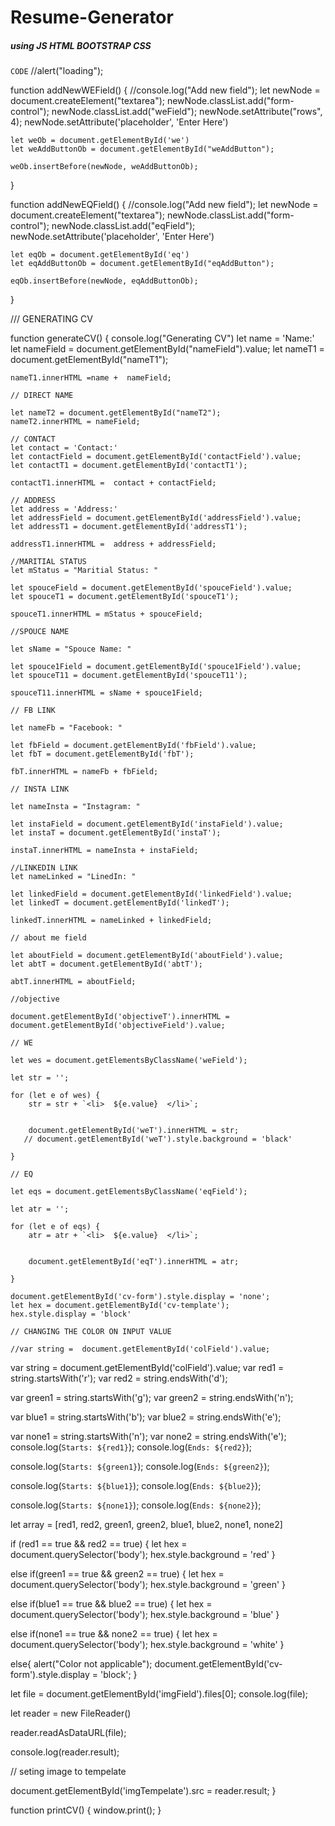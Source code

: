 # Resume-Generator

##### using JS HTML BOOTSTRAP CSS
<code>CODE</code>
//alert("loading");



function addNewWEField() {
    //console.log("Add new field");
    let newNode = document.createElement("textarea");
    newNode.classList.add("form-control");
    newNode.classList.add("weField");
    newNode.setAttribute("rows", 4);
    newNode.setAttribute('placeholder', 'Enter Here')

    let weOb = document.getElementById('we')
    let weAddButtonOb = document.getElementById("weAddButton");

    weOb.insertBefore(newNode, weAddButtonOb);
}

function addNewEQField() {
    //console.log("Add new field");
    let newNode = document.createElement("textarea");
    newNode.classList.add("form-control");
    newNode.classList.add("eqField");
    newNode.setAttribute('placeholder', 'Enter Here')

    let eqOb = document.getElementById('eq')
    let eqAddButtonOb = document.getElementById("eqAddButton");

    eqOb.insertBefore(newNode, eqAddButtonOb);
}

/// GENERATING CV

function generateCV() {
    console.log("Generating CV")
    let name = 'Name:'
    let nameField = document.getElementById("nameField").value;
    let nameT1 = document.getElementById("nameT1");

    nameT1.innerHTML =name +  nameField;

    // DIRECT NAME

    let nameT2 = document.getElementById("nameT2");
    nameT2.innerHTML = nameField;

    // CONTACT
    let contact = 'Contact:'
    let contactField = document.getElementById('contactField').value;
    let contactT1 = document.getElementById('contactT1');

    contactT1.innerHTML =  contact + contactField;

    // ADDRESS
    let address = 'Address:'
    let addressField = document.getElementById('addressField').value;
    let addressT1 = document.getElementById('addressT1');

    addressT1.innerHTML =  address + addressField;

    //MARITIAL STATUS
    let mStatus = "Maritial Status: "

    let spouceField = document.getElementById('spouceField').value;
    let spouceT1 = document.getElementById('spouceT1');

    spouceT1.innerHTML = mStatus + spouceField;

    //SPOUCE NAME

    let sName = "Spouce Name: "

    let spouce1Field = document.getElementById('spouce1Field').value;
    let spouceT11 = document.getElementById('spouceT11');

    spouceT11.innerHTML = sName + spouce1Field;

    // FB LINK

    let nameFb = "Facebook: "

    let fbField = document.getElementById('fbField').value;
    let fbT = document.getElementById('fbT');

    fbT.innerHTML = nameFb + fbField;

    // INSTA LINK

    let nameInsta = "Instagram: "

    let instaField = document.getElementById('instaField').value;
    let instaT = document.getElementById('instaT');

    instaT.innerHTML = nameInsta + instaField;

    //LINKEDIN LINK
    let nameLinked = "LinedIn: "

    let linkedField = document.getElementById('linkedField').value;
    let linkedT = document.getElementById('linkedT');

    linkedT.innerHTML = nameLinked + linkedField;

    // about me field

    let aboutField = document.getElementById('aboutField').value;
    let abtT = document.getElementById('abtT');

    abtT.innerHTML = aboutField;

    //objective

    document.getElementById('objectiveT').innerHTML = document.getElementById('objectiveField').value;

    // WE

    let wes = document.getElementsByClassName('weField');

    let str = '';

    for (let e of wes) {
        str = str + `<li>  ${e.value}  </li>`;


        document.getElementById('weT').innerHTML = str;
       // document.getElementById('weT').style.background = 'black'

    }

    // EQ

    let eqs = document.getElementsByClassName('eqField');

    let atr = '';

    for (let e of eqs) {
        atr = atr + `<li>  ${e.value}  </li>`;


        document.getElementById('eqT').innerHTML = atr;

    }

    document.getElementById('cv-form').style.display = 'none';
    let hex = document.getElementById('cv-template');
    hex.style.display = 'block'

    // CHANGING THE COLOR ON INPUT VALUE

    //var string =  document.getElementById('colField').value;
   
    
var string =  document.getElementById('colField').value;
var red1 = string.startsWith('r');
var red2 = string.endsWith('d');

var green1 = string.startsWith('g');
var green2 = string.endsWith('n');

var blue1 = string.startsWith('b');
var blue2 = string.endsWith('e');

var none1 = string.startsWith('n');
var none2 = string.endsWith('e');
console.log(`Starts: ${red1}`);
console.log(`Ends: ${red2}`);

console.log(`Starts: ${green1}`);
console.log(`Ends: ${green2}`);

console.log(`Starts: ${blue1}`);
console.log(`Ends: ${blue2}`);

console.log(`Starts: ${none1}`);
console.log(`Ends: ${none2}`);


let array = [red1, red2, green1, green2, blue1, blue2,   none1, none2]

if (red1 == true && red2 == true) {
    let hex = document.querySelector('body');
    hex.style.background = 'red'
}

else if(green1 == true && green2 == true) {
    let hex = document.querySelector('body');
    hex.style.background = 'green'
}

else if(blue1 == true && blue2 == true) {
    let hex = document.querySelector('body');
    hex.style.background = 'blue'
}

else if(none1 == true && none2 == true) {
    let hex = document.querySelector('body');
    hex.style.background = 'white'
}
 
else{
    alert("Color not applicable");
    document.getElementById('cv-form').style.display = 'block';
}



let file = document.getElementById('imgField').files[0];
console.log(file);

let reader = new FileReader()

reader.readAsDataURL(file);

console.log(reader.result);

// seting image to tempelate

document.getElementById('imgTempelate').src = reader.result;
}

function printCV() {
    window.print();
}